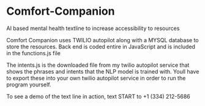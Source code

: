 # Comfort-Companion 
AI based mental health textline to increase accessibility to resources

Comfort Companion uses TWILIO autopilot along with a MYSQL database to store the resources. Back end is coded entire in JavaScript and is included in the functions.js file

The intents.js is the downloaded file from my twilio autopilot service that shows the phrases and intents that the NLP model is trained with. Youll have to export these into your own twilio autopilot service in order to run the program yourself.

To see a demo of the text line in action, text START to +1 (334) 212-5686
